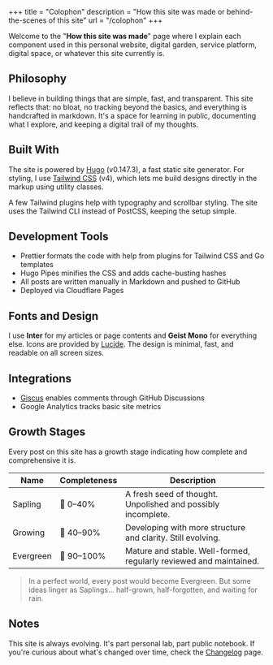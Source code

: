+++
title = "Colophon"
description = "How this site was made or behind-the-scenes of this site"
url = "/colophon"
+++

Welcome to the "**How this site was made**" page where I explain each component used in this personal website, digital garden, service platform, digital space, or whatever this site currently is.

## Philosophy

I believe in building things that are simple, fast, and transparent. This site reflects that: no bloat, no tracking beyond the basics, and everything is handcrafted in markdown. It's a space for learning in public, documenting what I explore, and keeping a digital trail of my thoughts.

## Built With

The site is powered by [Hugo](https://gohugo.io/) (v0.147.3), a fast static site generator. For styling, I use [Tailwind CSS](https://tailwindcss.com/) (v4), which lets me build designs directly in the markup using utility classes.

A few Tailwind plugins help with typography and scrollbar styling. The site uses the Tailwind CLI instead of PostCSS, keeping the setup simple.

## Development Tools

- Prettier formats the code with help from plugins for Tailwind CSS and Go templates
- Hugo Pipes minifies the CSS and adds cache-busting hashes
- All posts are written manually in Markdown and pushed to GitHub
- Deployed via Cloudflare Pages

## Fonts and Design

I use **Inter** for my articles or page contents and **Geist Mono** for everything else. Icons are provided by [Lucide](https://lucide.dev/). The design is minimal, fast, and readable on all screen sizes.

## Integrations

- [Giscus](https://giscus.app/) enables comments through GitHub Discussions
- Google Analytics tracks basic site metrics

## Growth Stages

Every post on this site has a growth stage indicating how complete and comprehensive it is.

| Name      | Completeness | Description                                                        |
| --------- | ------------ | ------------------------------------------------------------------ |
| Sapling   | 🌱 0–40%     | A fresh seed of thought. Unpolished and possibly incomplete.       |
| Growing   | 🌿 40–90%    | Developing with more structure and clarity. Still evolving.        |
| Evergreen | 🌳 90–100%   | Mature and stable. Well-formed, regularly reviewed and maintained. |

> In a perfect world, every post would become Evergreen. But some ideas linger as Saplings... half-grown, half-forgotten, and waiting for rain.

## Notes

This site is always evolving. It's part personal lab, part public notebook. If you're curious about what's changed over time, check the [Changelog](/changelog) page.
